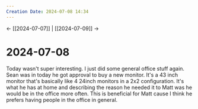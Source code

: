 ```yaml
---
Creation Date: 2024-07-08 14:34
---
```


<- [[2024-07-07]] | [[2024-07-09]]  ->

# 2024-07-08
Today wasn't super interesting. I just did some general office stuff again. Sean was in today he got approval to buy a new monitor. It's a 43 inch monitor that's basically like 4 24inch monitors in a 2x2 configuration. It's what he has at home and describing the reason he needed it to Matt was he would be in the office more often. This is beneficial for Matt cause I think he prefers having people in the office in general. 